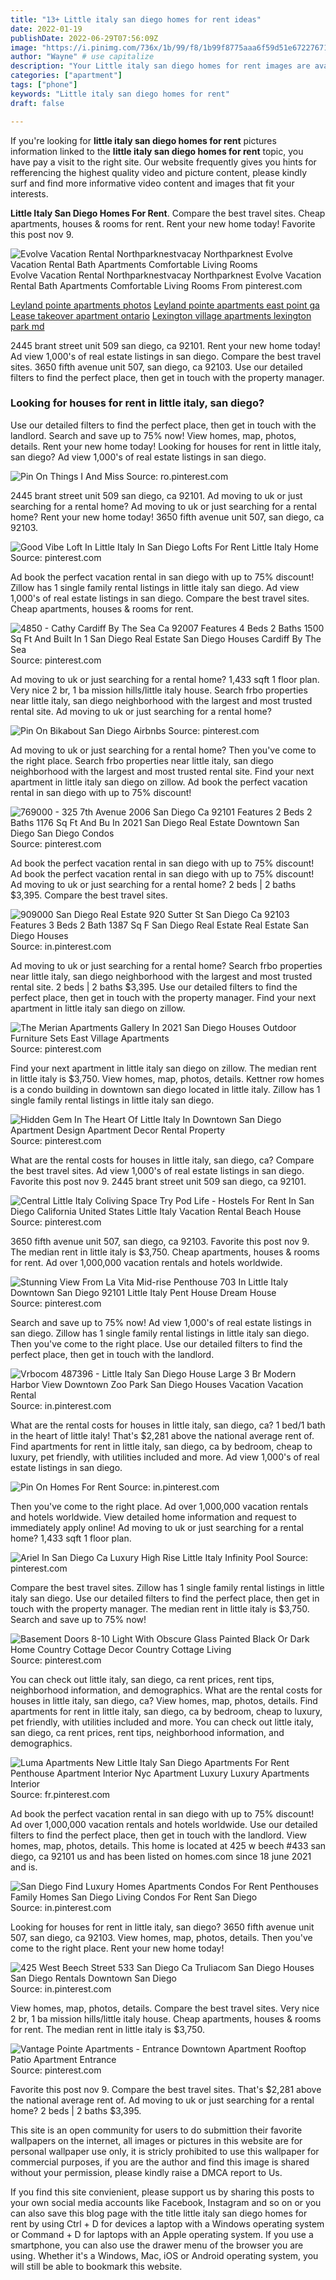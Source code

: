 ```yaml
---
title: "13+ Little italy san diego homes for rent ideas"
date: 2022-01-19
publishDate: 2022-06-29T07:56:09Z
image: "https://i.pinimg.com/736x/1b/99/f8/1b99f8775aaa6f59d51e6722767131d6.jpg"
author: "Wayne" # use capitalize
description: "Your Little italy san diego homes for rent images are available. Little italy san diego homes for rent are a topic that is being searched for and liked by netizens now. You can Get the Little italy san diego homes for rent files here. Download all free photos and vectors."
categories: ["apartment"]
tags: ["phone"]
keywords: "Little italy san diego homes for rent"
draft: false

---
```


If you're looking for **little italy san diego homes for rent** pictures information linked to the **little italy san diego homes for rent** topic, you have pay a visit to the right  site.  Our website frequently  gives you  hints  for refferencing  the highest  quality video and picture  content, please kindly surf and find more informative video content and images  that fit your interests.

**Little Italy San Diego Homes For Rent**. Compare the best travel sites. Cheap apartments, houses &amp; rooms for rent. Rent your new home today! Favorite this post nov 9.

![Evolve Vacation Rental Northparknestvacay Northparknest Evolve Vacation Rental Bath Apartments Comfortable Living Rooms](https://i.pinimg.com/originals/7d/ae/b5/7daeb5a280ce757393daa406724dfbca.png "Evolve Vacation Rental Northparknestvacay Northparknest Evolve Vacation Rental Bath Apartments Comfortable Living Rooms")
Evolve Vacation Rental Northparknestvacay Northparknest Evolve Vacation Rental Bath Apartments Comfortable Living Rooms From pinterest.com

[Leyland pointe apartments photos](/leyland-pointe-apartments-photos/)
[Leyland pointe apartments east point ga](/leyland-pointe-apartments-east-point-ga/)
[Lease takeover apartment ontario](/lease-takeover-apartment-ontario/)
[Lexington village apartments lexington park md](/lexington-village-apartments-lexington-park-md/)

2445 brant street unit 509 san diego, ca 92101. Rent your new home today! Ad view 1,000&#039;s of real estate listings in san diego. Compare the best travel sites. 3650 fifth avenue unit 507, san diego, ca 92103. Use our detailed filters to find the perfect place, then get in touch with the property manager.

### Looking for houses for rent in little italy, san diego?

Use our detailed filters to find the perfect place, then get in touch with the landlord. Search and save up to 75% now! View homes, map, photos, details. Rent your new home today! Looking for houses for rent in little italy, san diego? Ad view 1,000&#039;s of real estate listings in san diego.


![Pin On Things I And Miss](https://i.pinimg.com/originals/ee/3d/17/ee3d175010f689874469ca90e3f5ffe7.jpg "Pin On Things I And Miss")
Source: ro.pinterest.com

2445 brant street unit 509 san diego, ca 92101. Ad moving to uk or just searching for a rental home? Ad moving to uk or just searching for a rental home? Rent your new home today! 3650 fifth avenue unit 507, san diego, ca 92103.

![Good Vibe Loft In Little Italy In San Diego Lofts For Rent Little Italy Home](https://i.pinimg.com/originals/c3/33/19/c3331969f6babdf469ab0f467ae2f3e1.jpg "Good Vibe Loft In Little Italy In San Diego Lofts For Rent Little Italy Home")
Source: pinterest.com

Ad book the perfect vacation rental in san diego with up to 75% discount! Zillow has 1 single family rental listings in little italy san diego. Ad view 1,000&#039;s of real estate listings in san diego. Compare the best travel sites. Cheap apartments, houses &amp; rooms for rent.

![4850 - Cathy Cardiff By The Sea Ca 92007 Features 4 Beds 2 Baths 1500 Sq Ft And Built In 1 San Diego Real Estate San Diego Houses Cardiff By The Sea](https://i.pinimg.com/564x/c3/2c/0a/c32c0aa1c5986f966634711852ae5d50.jpg "4850 - Cathy Cardiff By The Sea Ca 92007 Features 4 Beds 2 Baths 1500 Sq Ft And Built In 1 San Diego Real Estate San Diego Houses Cardiff By The Sea")
Source: pinterest.com

Ad moving to uk or just searching for a rental home? 1,433 sqft 1 floor plan. Very nice 2 br, 1 ba mission hills/little italy house. Search frbo properties near little italy, san diego neighborhood with the largest and most trusted rental site. Ad moving to uk or just searching for a rental home?

![Pin On Bikabout San Diego Airbnbs](https://i.pinimg.com/736x/51/4c/61/514c613b7d8a8b1eb31c5d839e2daea2--little-italy-apartments-for-rent-in.jpg "Pin On Bikabout San Diego Airbnbs")
Source: pinterest.com

Ad moving to uk or just searching for a rental home? Then you&#039;ve come to the right place. Search frbo properties near little italy, san diego neighborhood with the largest and most trusted rental site. Find your next apartment in little italy san diego on zillow. Ad book the perfect vacation rental in san diego with up to 75% discount!

![769000 - 325 7th Avenue 2006 San Diego Ca 92101 Features 2 Beds 2 Baths 1176 Sq Ft And Bu In 2021 San Diego Real Estate Downtown San Diego San Diego Condos](https://i.pinimg.com/474x/87/13/be/8713be725976648c8022ff738977efa0.jpg "769000 - 325 7th Avenue 2006 San Diego Ca 92101 Features 2 Beds 2 Baths 1176 Sq Ft And Bu In 2021 San Diego Real Estate Downtown San Diego San Diego Condos")
Source: pinterest.com

Ad book the perfect vacation rental in san diego with up to 75% discount! Ad book the perfect vacation rental in san diego with up to 75% discount! Ad moving to uk or just searching for a rental home? 2 beds | 2 baths $3,395. Compare the best travel sites.

![909000 San Diego Real Estate 920 Sutter St San Diego Ca 92103 Features 3 Beds 2 Bath 1387 Sq F San Diego Real Estate Real Estate San Diego Houses](https://i.pinimg.com/736x/90/a2/e0/90a2e07e50837b5a7c3f41e67f30ce51.jpg "909000 San Diego Real Estate 920 Sutter St San Diego Ca 92103 Features 3 Beds 2 Bath 1387 Sq F San Diego Real Estate Real Estate San Diego Houses")
Source: in.pinterest.com

Ad moving to uk or just searching for a rental home? Search frbo properties near little italy, san diego neighborhood with the largest and most trusted rental site. 2 beds | 2 baths $3,395. Use our detailed filters to find the perfect place, then get in touch with the property manager. Find your next apartment in little italy san diego on zillow.

![The Merian Apartments Gallery In 2021 San Diego Houses Outdoor Furniture Sets East Village Apartments](https://i.pinimg.com/originals/16/a2/53/16a253bb19f12206e87b09f26a76e7e2.png "The Merian Apartments Gallery In 2021 San Diego Houses Outdoor Furniture Sets East Village Apartments")
Source: pinterest.com

Find your next apartment in little italy san diego on zillow. The median rent in little italy is $3,750. View homes, map, photos, details. Kettner row homes is a condo building in downtown san diego located in little italy. Zillow has 1 single family rental listings in little italy san diego.

![Hidden Gem In The Heart Of Little Italy In Downtown San Diego Apartment Design Apartment Decor Rental Property](https://i.pinimg.com/originals/64/ae/71/64ae7149f1662406aee8531cafb4ee41.jpg "Hidden Gem In The Heart Of Little Italy In Downtown San Diego Apartment Design Apartment Decor Rental Property")
Source: pinterest.com

What are the rental costs for houses in little italy, san diego, ca? Compare the best travel sites. Ad view 1,000&#039;s of real estate listings in san diego. Favorite this post nov 9. 2445 brant street unit 509 san diego, ca 92101.

![Central Little Italy Coliving Space Try Pod Life - Hostels For Rent In San Diego California United States Little Italy Vacation Rental Beach House](https://i.pinimg.com/736x/98/dc/8f/98dc8f6d72ff104f8446371593180f72.jpg "Central Little Italy Coliving Space Try Pod Life - Hostels For Rent In San Diego California United States Little Italy Vacation Rental Beach House")
Source: pinterest.com

3650 fifth avenue unit 507, san diego, ca 92103. Favorite this post nov 9. The median rent in little italy is $3,750. Cheap apartments, houses &amp; rooms for rent. Ad over 1,000,000 vacation rentals and hotels worldwide.

![Stunning View From La Vita Mid-rise Penthouse 703 In Little Italy Downtown San Diego 92101 Little Italy Pent House Dream House](https://i.pinimg.com/736x/a6/bf/f5/a6bff5c32ef9fa089abd2f9b33a003bd--stunning-view-little-italy.jpg "Stunning View From La Vita Mid-rise Penthouse 703 In Little Italy Downtown San Diego 92101 Little Italy Pent House Dream House")
Source: pinterest.com

Search and save up to 75% now! Ad view 1,000&#039;s of real estate listings in san diego. Zillow has 1 single family rental listings in little italy san diego. Then you&#039;ve come to the right place. Use our detailed filters to find the perfect place, then get in touch with the landlord.

![Vrbocom 487396 - Little Italy San Diego House Large 3 Br Modern Harbor View Downtown Zoo Park San Diego Houses Vacation Vacation Rental](https://i.pinimg.com/originals/0e/84/30/0e84301a0a6b9baacc94c8a014eb7fc9.jpg "Vrbocom 487396 - Little Italy San Diego House Large 3 Br Modern Harbor View Downtown Zoo Park San Diego Houses Vacation Vacation Rental")
Source: in.pinterest.com

What are the rental costs for houses in little italy, san diego, ca? 1 bed/1 bath in the heart of little italy! That&#039;s $2,281 above the national average rent of. Find apartments for rent in little italy, san diego, ca by bedroom, cheap to luxury, pet friendly, with utilities included and more. Ad view 1,000&#039;s of real estate listings in san diego.

![Pin On Homes For Rent](https://i.pinimg.com/736x/67/9e/1f/679e1f46d374c36676da835d485603b3.jpg "Pin On Homes For Rent")
Source: in.pinterest.com

Then you&#039;ve come to the right place. Ad over 1,000,000 vacation rentals and hotels worldwide. View detailed home information and request to immediately apply online! Ad moving to uk or just searching for a rental home? 1,433 sqft 1 floor plan.

![Ariel In San Diego Ca Luxury High Rise Little Italy Infinity Pool](https://i.pinimg.com/originals/9b/2a/a1/9b2aa14749ee3e5a36d20ff45c395c08.jpg "Ariel In San Diego Ca Luxury High Rise Little Italy Infinity Pool")
Source: pinterest.com

Compare the best travel sites. Zillow has 1 single family rental listings in little italy san diego. Use our detailed filters to find the perfect place, then get in touch with the property manager. The median rent in little italy is $3,750. Search and save up to 75% now!

![Basement Doors 8-10 Light With Obscure Glass Painted Black Or Dark Home Country Cottage Decor Country Cottage Living](https://i.pinimg.com/736x/8a/b3/08/8ab308cafd79e1a314aad09ce5b45eee--san-diego-rentals-basement-doors.jpg "Basement Doors 8-10 Light With Obscure Glass Painted Black Or Dark Home Country Cottage Decor Country Cottage Living")
Source: pinterest.com

You can check out little italy, san diego, ca rent prices, rent tips, neighborhood information, and demographics. What are the rental costs for houses in little italy, san diego, ca? View homes, map, photos, details. Find apartments for rent in little italy, san diego, ca by bedroom, cheap to luxury, pet friendly, with utilities included and more. You can check out little italy, san diego, ca rent prices, rent tips, neighborhood information, and demographics.

![Luma Apartments New Little Italy San Diego Apartments For Rent Penthouse Apartment Interior Nyc Apartment Luxury Luxury Apartments Interior](https://i.pinimg.com/originals/90/5b/a9/905ba9f90096d5f34fe289331f908a54.png "Luma Apartments New Little Italy San Diego Apartments For Rent Penthouse Apartment Interior Nyc Apartment Luxury Luxury Apartments Interior")
Source: fr.pinterest.com

Ad book the perfect vacation rental in san diego with up to 75% discount! Ad over 1,000,000 vacation rentals and hotels worldwide. Use our detailed filters to find the perfect place, then get in touch with the landlord. View homes, map, photos, details. This home is located at 425 w beech #433 san diego, ca 92101 us and has been listed on homes.com since 18 june 2021 and is.

![San Diego Find Luxury Homes Apartments Condos For Rent Penthouses Family Homes San Diego Living Condos For Rent San Diego](https://i.pinimg.com/originals/04/8e/81/048e814d5396a41d88505d5df6eb19fb.png "San Diego Find Luxury Homes Apartments Condos For Rent Penthouses Family Homes San Diego Living Condos For Rent San Diego")
Source: in.pinterest.com

Looking for houses for rent in little italy, san diego? 3650 fifth avenue unit 507, san diego, ca 92103. View homes, map, photos, details. Then you&#039;ve come to the right place. Rent your new home today!

![425 West Beech Street 533 San Diego Ca Truliacom San Diego Houses San Diego Rentals Downtown San Diego](https://i.pinimg.com/736x/9e/5b/99/9e5b99857339a4e541393e424f311dfb--san-diego-rentals-little-italy.jpg "425 West Beech Street 533 San Diego Ca Truliacom San Diego Houses San Diego Rentals Downtown San Diego")
Source: in.pinterest.com

View homes, map, photos, details. Compare the best travel sites. Very nice 2 br, 1 ba mission hills/little italy house. Cheap apartments, houses &amp; rooms for rent. The median rent in little italy is $3,750.

![Vantage Pointe Apartments - Entrance Downtown Apartment Rooftop Patio Apartment Entrance](https://i.pinimg.com/736x/1b/99/f8/1b99f8775aaa6f59d51e6722767131d6.jpg "Vantage Pointe Apartments - Entrance Downtown Apartment Rooftop Patio Apartment Entrance")
Source: pinterest.com

Favorite this post nov 9. Compare the best travel sites. That&#039;s $2,281 above the national average rent of. Ad moving to uk or just searching for a rental home? 2 beds | 2 baths $3,395.

This site is an open community for users to do submittion their favorite wallpapers on the internet, all images or pictures in this website are for personal wallpaper use only, it is stricly prohibited to use this wallpaper for commercial purposes, if you are the author and find this image is shared without your permission, please kindly raise a DMCA report to Us.

If you find this site convienient, please support us by sharing this posts to your own social media accounts like Facebook, Instagram and so on or you can also save this blog page with the title little italy san diego homes for rent by using Ctrl + D for devices a laptop with a Windows operating system or Command + D for laptops with an Apple operating system. If you use a smartphone, you can also use the drawer menu of the browser you are using. Whether it's a Windows, Mac, iOS or Android operating system, you will still be able to bookmark this website.
